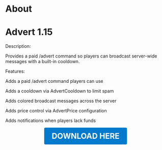# About

# Advert 1.15

Description:

Provides a paid /advert command so players can broadcast server-wide messages with a built-in cooldown.

Features:

Adds a paid /advert command players can use

Adds a cooldown via AdvertCooldown to limit spam

Adds colored broadcast messages across the server

Adds price control via AdvertPrice configuration

Adds notifications when players lack funds

<p align="center"><a href="https://github.com/LiliaFramework/Modules/raw/refs/heads/gh-pages/advert.zip" style="display:inline-block;padding:12px 24px;font-size:1.5rem;font-weight:bold;text-decoration:none;color:#fff;background-color:#007acc;border-radius:4px;">DOWNLOAD HERE</a></p>